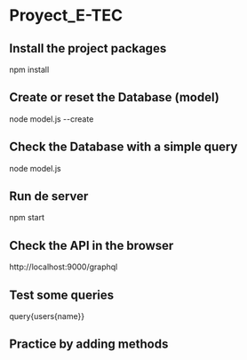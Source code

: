# Proyect_E-TEC
## Install the project packages

npm install

## Create or reset the Database (model)

node model.js --create

## Check the Database with a simple query

node model.js

## Run de server

npm start

## Check the API in the browser

http://localhost:9000/graphql

## Test some queries

query{users{name}}

## Practice by adding methods